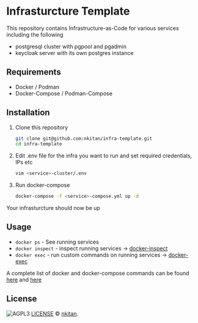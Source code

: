# Infrasturcture Template

This repository contains Infrastructure-as-Code for various services including the following
- postgresql cluster with pgpool and pgadmin
- keycloak server with its own postgres instance


## Requirements

- Docker / Podman
- Docker-Compose / Podman-Compose

## Installation

1. Clone this repository
   ```sh
   git clone git@github.com:nkitan/infra-template.git
   cd infra-template
   ```
2. Edit .env file for the infra you want to run and set required credentials, IPs etc

   ```sh
   vim <service>-cluster/.env
   ```
3. Run docker-compose
   ```sh
   docker-compose -f <service>-compose.yml up -d
   ```

Your infrasturcture should now be up

## Usage

- `docker ps` - See running services
- `docker inspect` - inspect running services -> [docker-inspect](https://docs.docker.com/reference/cli/docker/inspect/)
- `docker exec` - run custom commands on running services -> [docker-exec](https://docs.docker.com/reference/cli/docker/container/exec/)

A complete list of docker and docker-compose commands can be found [here](https://docs.docker.com/reference/cli/docker/) and [here](https://docs.docker.com/reference/cli/docker/compose/)

## License

![AGPL3](https://img.shields.io/badge/license-AGPL-blue.svg)
[LICENSE](LICENSE) © [nkitan](https://github.com/nkitan).